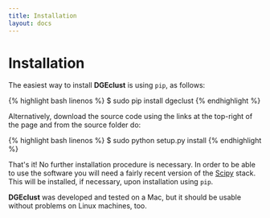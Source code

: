 ```yaml
---
title: Installation
layout: docs
---
```


Installation
========

The easiest way to install **DGEclust** is using `pip`, as follows:

{% highlight bash linenos %}
$ sudo pip install dgeclust
{% endhighlight %} 

Alternatively, download the source code using the links at the top-right of the page and from
the source folder do:

{% highlight bash linenos %}
$ sudo python setup.py install
{% endhighlight %} 
   
That's it! No further installation procedure is necessary. In order to be able to use the software 
you will need a fairly recent version of the <a href="http://www.scipy.org/" target=”_blank”>Scipy</a> stack. 
This will be installed, if necessary, upon installation using `pip`.

**DGEclust** was developed and tested on a Mac, but it should be usable without problems on Linux machines, too. 


